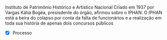 Instituto de Patrimônio Histórico e Artístico Nacional
Criado em 1937 por Vargas
Kátia Bogéa, presisdente do órgão, afirmou sobre o IPHAN: O IPHAN está a beira do colapso por conta da falta de funcionários e a realização em toda sua história de apenas dois concursos públicos

- [x] Processo